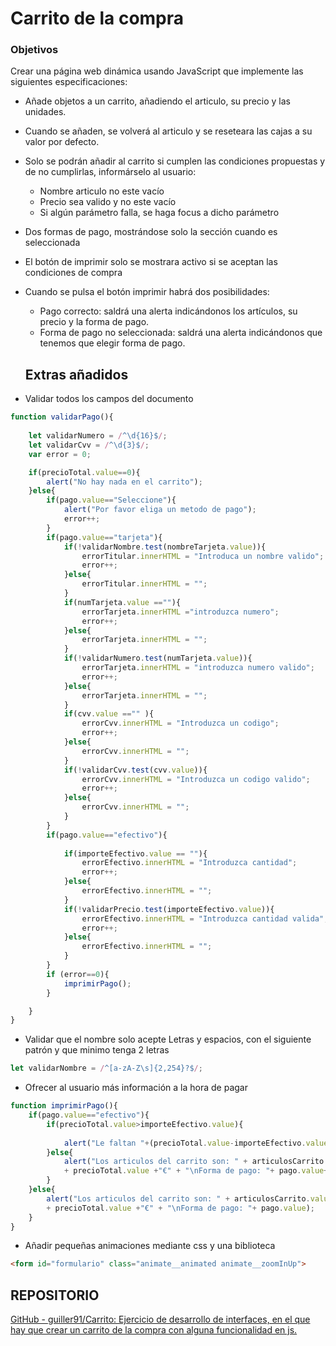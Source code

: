 # Carrito de la compra



### Objetivos

Crear una página web dinámica usando JavaScript que implemente las siguientes especificaciones:

- Añade objetos a un carrito, añadiendo el articulo, su precio y las unidades.
- Cuando se añaden, se volverá al articulo y se reseteara las cajas a su valor por defecto.
- Solo se podrán añadir al carrito si cumplen las condiciones propuestas y de no cumplirlas, informárselo al usuario:
    - Nombre articulo no este vacío
    - Precio sea valido y no este vacío
    - Si algún parámetro falla, se haga focus a dicho parámetro
- Dos formas de pago, mostrándose solo la sección cuando es seleccionada
- El botón de imprimir solo se mostrara activo si se aceptan las condiciones de compra
- Cuando se pulsa el botón imprimir habrá dos posibilidades:
    - Pago correcto: saldrá una alerta indicándonos los artículos, su precio y la forma de pago.
    - Forma de pago no seleccionada: saldrá una alerta indicándonos que tenemos que elegir forma de pago.
    
    ## Extras añadidos
    
- Validar todos los campos del documento

```jsx
function validarPago(){
    
    let validarNumero = /^\d{16}$/;
    let validarCvv = /^\d{3}$/;
    var error = 0;

    if(precioTotal.value==0){
        alert("No hay nada en el carrito");
    }else{
        if(pago.value=="Seleccione"){
            alert("Por favor eliga un metodo de pago");
            error++;
        }
        if(pago.value=="tarjeta"){
            if(!validarNombre.test(nombreTarjeta.value)){
                errorTitular.innerHTML = "Introduca un nombre valido";
                error++;
            }else{
                errorTitular.innerHTML = "";
            }
            if(numTarjeta.value ==""){
                errorTarjeta.innerHTML ="introduzca numero";
                error++;
            }else{
                errorTarjeta.innerHTML = "";
            }
            if(!validarNumero.test(numTarjeta.value)){
                errorTarjeta.innerHTML = "introduzca numero valido";
                error++;
            }else{
                errorTarjeta.innerHTML = "";
            }
            if(cvv.value =="" ){
                errorCvv.innerHTML = "Introduzca un codigo";
                error++;
            }else{
                errorCvv.innerHTML = "";
            }
            if(!validarCvv.test(cvv.value)){
                errorCvv.innerHTML = "Introduzca un codigo valido";
                error++;
            }else{
                errorCvv.innerHTML = "";
            }
        }
        if(pago.value=="efectivo"){
             
            if(importeEfectivo.value == ""){
                errorEfectivo.innerHTML = "Introduzca cantidad";
                error++;
            }else{
                errorEfectivo.innerHTML = "";
            }
            if(!validarPrecio.test(importeEfectivo.value)){
                errorEfectivo.innerHTML = "Introduzca cantidad valida";
                error++;
            }else{
                errorEfectivo.innerHTML = "";
            }
        }
        if (error==0){
            imprimirPago();
        }

    }    
}
```

- Validar que el nombre solo acepte Letras y espacios, con el siguiente patrón y que minimo tenga 2 letras

```jsx
let validarNombre = /^[a-zA-Z\s]{2,254}?$/;
```

- Ofrecer al usuario más información a la hora de pagar

```jsx
function imprimirPago(){
    if(pago.value=="efectivo"){
        if(precioTotal.value>importeEfectivo.value){
            
            alert("Le faltan "+(precioTotal.value-importeEfectivo.value)+"€ para llegar al total");
        }else{
            alert("Los articulos del carrito son: " + articulosCarrito.value +"\nEl precio total es: "
            + precioTotal.value +"€" + "\nForma de pago: "+ pago.value+"\nCambio: " +(importeEfectivo.value-precioTotal.value)+"€");
        }
    }else{
        alert("Los articulos del carrito son: " + articulosCarrito.value +"\nEl precio total es: "
        + precioTotal.value +"€" + "\nForma de pago: "+ pago.value);
    }    
}
```

- Añadir pequeñas animaciones mediante css y una biblioteca

```html
<form id="formulario" class="animate__animated animate__zoomInUp">
```

## REPOSITORIO

[GitHub - guiller91/Carrito: Ejercicio de desarrollo de interfaces, en el que hay que crear un carrito de la compra con alguna funcionalidad en js.](https://github.com/guiller91/Carrito)
